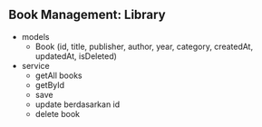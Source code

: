 ## Book Management: Library
- models
  - Book (id, title, publisher, author, year, category, createdAt, updatedAt, isDeleted)
- service
  - getAll books
  - getById
  - save
  - update berdasarkan id
  - delete book
